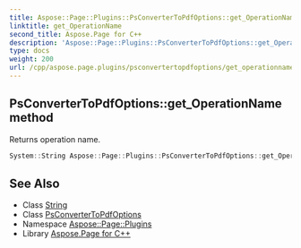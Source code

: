 ```yaml
---
title: Aspose::Page::Plugins::PsConverterToPdfOptions::get_OperationName method
linktitle: get_OperationName
second_title: Aspose.Page for C++
description: 'Aspose::Page::Plugins::PsConverterToPdfOptions::get_OperationName method. Returns operation name in C++.'
type: docs
weight: 200
url: /cpp/aspose.page.plugins/psconvertertopdfoptions/get_operationname/
---
```

## PsConverterToPdfOptions::get_OperationName method


Returns operation name.

```cpp
System::String Aspose::Page::Plugins::PsConverterToPdfOptions::get_OperationName() override
```

## See Also

* Class [String](../../../system/string/)
* Class [PsConverterToPdfOptions](../)
* Namespace [Aspose::Page::Plugins](../../)
* Library [Aspose.Page for C++](../../../)
